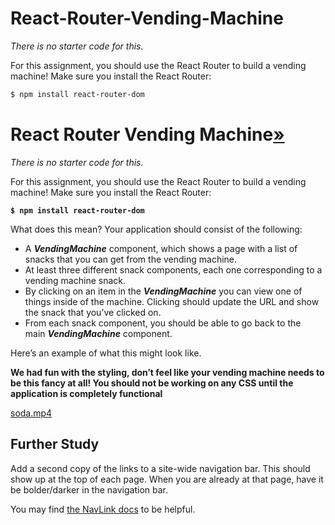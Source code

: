 # React-Router-Vending-Machine

*There is no starter code for this.*

For this assignment, you should use the React Router to build a vending machine! Make sure you install the React Router:

```bash
$ npm install react-router-dom
```

# **React Router Vending Machine[»](https://curric.rithmschool.com/springboard/exercises/react-router-vending/#react-router-vending-machine)**

*There is no starter code for this.*

For this assignment, you should use the React Router to build a vending machine! Make sure you install the React Router:

**`$ npm install react-router-dom`**

What does this mean? Your application should consist of the following:

- A ***VendingMachine*** component, which shows a page with a list of snacks that you can get from the vending machine.
- At least three different snack components, each one corresponding to a vending machine snack.
- By clicking on an item in the ***VendingMachine*** you can view one of things inside of the machine. Clicking should update the URL and show the snack that you’ve clicked on.
- From each snack component, you should be able to go back to the main ***VendingMachine*** component.

Here’s an example of what this might look like.

**We had fun with the styling, don’t feel like your vending machine needs to be this fancy at all! You should not be working on any CSS until the application is completely functional**

[soda.mp4](https://s3-us-west-2.amazonaws.com/secure.notion-static.com/9c713fc6-36bb-4dca-ba53-7be1ca5af27f/soda.mp4)

## **Further Study**

Add a second copy of the links to a site-wide navigation bar. This should show up at the top of each page. When you are already at that page, have it be bolder/darker in the navigation bar.

You may find [the NavLink docs](https://reacttraining.com/react-router/web/api/NavLink) to be helpful.
